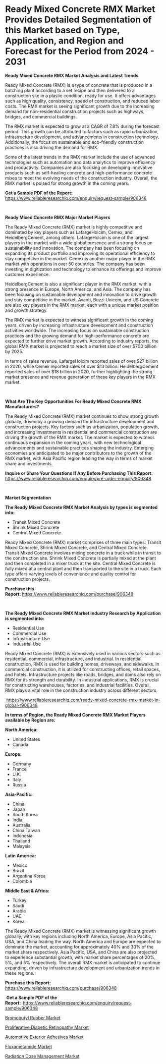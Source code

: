 <p><h1>Ready Mixed Concrete RMX Market Provides Detailed Segmentation of this Market based on Type, Application, and Region and Forecast for the Period from 2024 - 2031</h1></p><p><strong>Ready Mixed Concrete RMX Market Analysis and Latest Trends</strong></p>
<p><p>Ready Mixed Concrete (RMX) is a type of concrete that is produced in a batching plant according to a set recipe and then delivered to a construction site in a plastic condition, ready for use. It offers advantages such as high quality, consistency, speed of construction, and reduced labor costs. The RMX market is seeing significant growth due to the increasing demand for non-residential construction projects such as highways, bridges, and commercial buildings.</p><p>The RMX market is expected to grow at a CAGR of 7.8% during the forecast period. This growth can be attributed to factors such as rapid urbanization, infrastructure development, and advancements in construction technology. Additionally, the focus on sustainable and eco-friendly construction practices is also driving the demand for RMX.</p><p>Some of the latest trends in the RMX market include the use of advanced technologies such as automation and data analytics to improve efficiency and productivity. Companies are also focusing on developing innovative products such as self-healing concrete and high-performance concrete mixes to meet the evolving needs of the construction industry. Overall, the RMX market is poised for strong growth in the coming years.</p></p>
<p><strong>Get a Sample PDF of the Report:&nbsp;</strong> <a href="https://www.reliableresearchiq.com/enquiry/request-sample/906348">https://www.reliableresearchiq.com/enquiry/request-sample/906348</a></p>
<p>&nbsp;</p>
<p><strong>Ready Mixed Concrete RMX Major Market Players</strong></p>
<p><p>The Ready Mixed Concrete (RMX) market is highly competitive and dominated by key players such as LafargeHolcim, Cemex, and HeidelbergCement, among others. LafargeHolcim is one of the largest players in the market with a wide global presence and a strong focus on sustainability and innovation. The company has been focusing on expanding its product portfolio and improving its operational efficiency to stay competitive in the market. Cemex is another major player in the RMX market with operations in over 50 countries. The company has been investing in digitization and technology to enhance its offerings and improve customer experience.</p><p>HeidelbergCement is also a significant player in the RMX market, with a strong presence in Europe, North America, and Asia. The company has been focusing on sustainable development and innovation to drive growth and stay competitive in the market. Avanti, Buzzi Unicem, and US Concrete are also key players in the RMX market, each with a unique market position and growth strategy.</p><p>The RMX market is expected to witness significant growth in the coming years, driven by increasing infrastructure development and construction activities worldwide. The increasing focus on sustainable construction practices and the growing demand for high-performance concrete are expected to further drive market growth. According to industry reports, the global RMX market is projected to reach a market size of over $700 billion by 2025.</p><p>In terms of sales revenue, LafargeHolcim reported sales of over $27 billion in 2020, while Cemex reported sales of over $13 billion. HeidelbergCement reported sales of over $18 billion in 2020, further highlighting the strong market presence and revenue generation of these key players in the RMX market.</p></p>
<p>&nbsp;</p>
<p><strong>What Are The Key Opportunities For Ready Mixed Concrete RMX Manufacturers?</strong></p>
<p><p>The Ready Mixed Concrete (RMX) market continues to show strong growth globally, driven by a growing demand for infrastructure development and construction projects. Key factors such as urbanization, population growth, and increasing investments in residential and commercial construction are driving the growth of the RMX market. The market is expected to witness continuous expansion in the coming years, with new technological advancements and sustainable practices shaping the industry. Emerging economies are anticipated to be major contributors to the growth of the RMX market, with Asia Pacific region leading the way in terms of market share and investments.</p></p>
<p><strong>Inquire or Share Your Questions If Any Before Purchasing This Report:</strong> <a href="https://www.reliableresearchiq.com/enquiry/pre-order-enquiry/906348">https://www.reliableresearchiq.com/enquiry/pre-order-enquiry/906348</a></p>
<p>&nbsp;</p>
<p><strong>Market Segmentation</strong></p>
<p><strong>The Ready Mixed Concrete RMX Market Analysis by types is segmented into:</strong></p>
<p><ul><li>Transit Mixed Concrete</li><li>Shrink Mixed Concrete</li><li>Central Mixed Concrete</li></ul></p>
<p><p>Ready Mixed Concrete (RMX) market comprises of three main types: Transit Mixed Concrete, Shrink Mixed Concrete, and Central Mixed Concrete. Transit Mixed Concrete involves mixing concrete in a truck while in transit to the construction site. Shrink Mixed Concrete is partially mixed at the plant and then completed in a mixer truck at the site. Central Mixed Concrete is fully mixed at a central plant and then transported to the site in a truck. Each type offers varying levels of convenience and quality control for construction projects.</p></p>
<p><strong>Purchase this Report:&nbsp;</strong><a href="https://www.reliableresearchiq.com/purchase/906348">https://www.reliableresearchiq.com/purchase/906348</a></p>
<p>&nbsp;</p>
<p><strong>The Ready Mixed Concrete RMX Market Industry Research by Application is segmented into:</strong></p>
<p><ul><li>Residential Use</li><li>Commercial Use</li><li>Infrastructure Use</li><li>Industrial Use</li></ul></p>
<p><p>Ready Mixed Concrete (RMX) is extensively used in various sectors such as residential, commercial, infrastructure, and industrial. In residential construction, RMX is used for building homes, driveways, and sidewalks. In commercial construction, it is utilized for constructing offices, retail spaces, and hotels. Infrastructure projects like roads, bridges, and dams also rely on RMX for its strength and durability. In industrial applications, RMX is crucial for constructing warehouses, factories, and industrial facilities. Overall, RMX plays a vital role in the construction industry across different sectors.</p></p>
<p><a href="https://www.reliableresearchiq.com/ready-mixed-concrete-rmx-market-in-global-r906348">&nbsp;https://www.reliableresearchiq.com/ready-mixed-concrete-rmx-market-in-global-r906348</a></p>
<p><strong>In terms of Region, the Ready Mixed Concrete RMX Market Players available by Region are:</strong></p>
<p>
    <p> <strong> North America: </strong>
        <ul>
            <li>United States</li>
            <li>Canada</li>
        </ul>
        </p> 
    <p> <strong> Europe: </strong>
        <ul>
            <li>Germany</li>
            <li>France</li>
            <li>U.K.</li>
            <li>Italy</li>
            <li>Russia</li>
        </ul>
        </p> 
    <p> <strong> Asia-Pacific: </strong>
        <ul>
            <li>China</li>
            <li>Japan</li>
            <li>South Korea</li>
            <li>India</li>
            <li>Australia</li>
            <li>China Taiwan</li>
            <li>Indonesia</li>
            <li>Thailand</li>
            <li>Malaysia</li>
        </ul>
        </p> 
    <p> <strong> Latin America: </strong>
        <ul>
            <li>Mexico</li>
            <li>Brazil</li>
            <li>Argentina Korea</li>
            <li>Colombia</li>
        </ul>
        </p> 
    <p> <strong> Middle East & Africa: </strong>
        <ul>
            <li>Turkey</li>
            <li>Saudi</li>
            <li>Arabia</li>
            <li>UAE</li>
            <li>Korea</li>
        </ul>
    </p>
    </p>
<p><p>The Ready Mixed Concrete (RMX) market is witnessing significant growth globally, with key regions including North America, Europe, Asia Pacific, USA, and China leading the way. North America and Europe are expected to dominate the market, accounting for approximately 40% and 30% of the market share respectively. Asia Pacific, USA, and China are also projected to experience substantial growth, with market share percentages of 20%, 5%, and 5% respectively. The overall RMX market is anticipated to continue expanding, driven by infrastructure development and urbanization trends in these regions.</p></p>
<p><strong>Purchase this Report: </strong><a href="https://www.reliableresearchiq.com/purchase/906348">https://www.reliableresearchiq.com/purchase/906348</a></p>
<p>&nbsp;<strong>Get a Sample PDF of the Report:&nbsp;&nbsp;</strong><a href="https://www.reliableresearchiq.com/enquiry/request-sample/906348">https://www.reliableresearchiq.com/enquiry/request-sample/906348</a></p>
<p><strong></strong></p>
<p><p><a href="https://www.linkedin.com/pulse/bromobutyl-rubber-market-industry-trends-forecast-period-from-o07se?trackingId=fzV4OgzWa1IT5EcGVl2l%2BQ%3D%3D">Bromobutyl Rubber Market</a></p><p><a href="https://medium.com/@ashlybednar/insights-into-the-proliferative-diabetic-retinopathy-market-size-which-is-expanding-with-a-4-5-1951b91845a7">Proliferative Diabetic Retinopathy Market</a></p><p><a href="https://www.linkedin.com/pulse/global-automotive-exterior-adhesives-industry-analysis-report-dnupf?trackingId=EfqYantQOvVm0rxW2ehwTg%3D%3D">Automotive Exterior Adhesives Market</a></p><p><a href="https://www.linkedin.com/pulse/fluxametamide-market-size-growth-trends-statistics-forecasts-7luef?trackingId=6yvBBbjOPmQczQC53nnkag%3D%3D">Fluxametamide Market</a></p><p><a href="https://medium.com/@ashlybednar/global-radiation-dose-management-market-opportunities-and-forecast-for-period-from-2024-to-2031-53b1c86e735c">Radiation Dose Management Market</a></p></p>